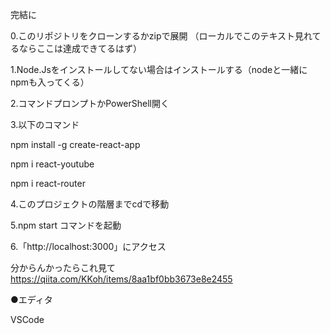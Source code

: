 完結に

0.このリポジトリをクローンするかzipで展開
（ローカルでこのテキスト見れてるならここは達成できてるはず）

1.Node.Jsをインストールしてない場合はインストールする（nodeと一緒にnpmも入ってくる）

2.コマンドプロンプトかPowerShell開く

3.以下のコマンド

npm install -g create-react-app

npm i react-youtube

npm i react-router

4.このプロジェクトの階層までcdで移動

5.npm start コマンドを起動

6.「http://localhost:3000」にアクセス

分からんかったらこれ見て
https://qiita.com/KKoh/items/8aa1bf0bb3673e8e2455

●エディタ

VSCode


